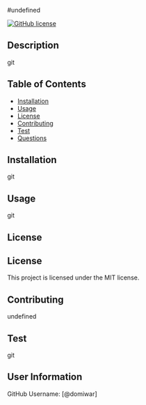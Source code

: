 
#undefined

[![GitHub license](https://img.shields.io/badge/license-MIT-blue.svg)](https://github.com/domiwar/git)
## Description

git

## Table of Contents


* [Installation](#intallation)
* [Usage](#usage)
* [License](#license)
* [Contributing](#contributing)
* [Test](#test)
* [Questions](#questions)

## Installation

git

## Usage

git

## License

## License
  This project is licensed under the MIT license.

## Contributing

undefined

## Test 

git

## User Information




GitHub Username: [@domiwar]


